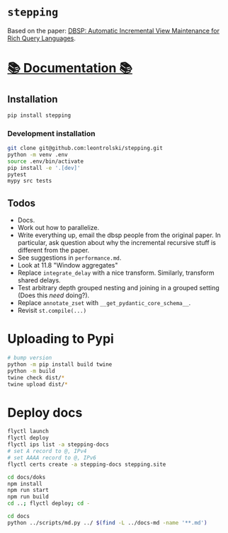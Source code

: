 # `stepping`

Based on the paper: [DBSP: Automatic Incremental View Maintenance for Rich Query Languages](https://github.com/vmware/database-stream-processor/blob/e6cdbb538bbce8adb90018ff75f8ae8251b3e206/doc/theory/main.pdf).

# [📚 Documentation 📚](https://stepping.site)

## Installation

```bash
pip install stepping
```

### Development installation

```bash
git clone git@github.com:leontrolski/stepping.git
python -m venv .env
source .env/bin/activate
pip install -e '.[dev]'
pytest
mypy src tests
```

## Todos

- Docs.
- Work out how to parallelize.
- Write everything up, email the dbsp people from the original paper. In particular, ask question about why the incremental recursive stuff is different from the paper.
- See suggestions in `performance.md`.
- Look at 11.8 "Window aggregates"
- Replace `integrate_delay` with a nice transform. Similarly, transform shared delays.
- Test arbitrary depth grouped nesting and joining in a grouped setting (Does this _need_ doing?).
- Replace `annotate_zset` with `__get_pydantic_core_schema__`.
- Revisit `st.compile(...)`

# Uploading to Pypi

```bash
# bump version
python -m pip install build twine
python -m build
twine check dist/*
twine upload dist/*
```

# Deploy docs

```bash
flyctl launch
flyctl deploy
flyctl ips list -a stepping-docs
# set A record to @, IPv4
# set AAAA record to @, IPv6
flyctl certs create -a stepping-docs stepping.site

cd docs/doks
npm install
npm run start
npm run build
cd ..; flyctl deploy; cd -

cd docs
python ../scripts/md.py ../ $(find -L ../docs-md -name '**.md')
```
